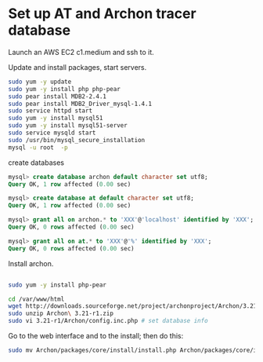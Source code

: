 # Set up AT and Archon tracer database

Launch an AWS EC2 c1.medium and ssh to it.

Update and install packages, start servers.

```sh
sudo yum -y update
sudo yum -y install php php-pear
sudo pear install MDB2-2.4.1
sudo pear install MDB2_Driver_mysql-1.4.1
sudo service httpd start
sudo yum -y install mysql51
sudo yum -y install mysql51-server
sudo service mysqld start
sudo /usr/bin/mysql_secure_installation
mysql -u root  -p

```

create databases

```sql
mysql> create database archon default character set utf8;
Query OK, 1 row affected (0.00 sec)

mysql> create database at default character set utf8;
Query OK, 1 row affected (0.00 sec)

mysql> grant all on archon.* to 'XXX'@'localhost' identified by 'XXX';
Query OK, 0 rows affected (0.00 sec)

mysql> grant all on at.* to 'XXX'@'%' identified by 'XXX';
Query OK, 0 rows affected (0.00 sec)

```

Install archon.

```sh

sudo yum -y install php-pear

cd /var/www/html
wget http://downloads.sourceforge.net/project/archonproject/Archon/3.21/Archon%203.21-r1.zip
sudo unzip Archon\ 3.21-r1.zip
sudo vi 3.21-r1/Archon/config.inc.php # set database info

```

Go to the web interface and to the install; then do this:

```sh
sudo mv Archon/packages/core/install/install.php Archon/packages/core/install/install-done.php
```
